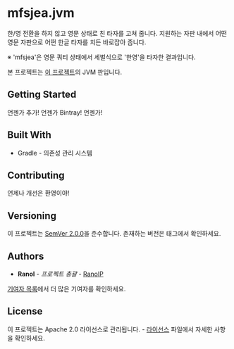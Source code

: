 # mfsjea.jvm
한/영 전환을 하지 않고 영문 상태로 친 타자를 고쳐 줍니다.
지원하는 자판 내에서 어떤 영문 자판으로 어떤 한글 타자를 치든 바로잡아 줍니다.

※ 'mfsjea'은 영문 쿼티 상태에서 세벌식으로 '한영'을 타자한 결과입니다.

본 프로젝트는 [이 프로젝트](https://github.com/Lee0701/mfsjea)의 JVM 판입니다.

## Getting Started
언젠가 추가! 언젠가 Bintray! 언젠가!

## Built With
 * Gradle - 의존성 관리 시스템

## Contributing
언제나 개선은 환영이야!

## Versioning
이 프로젝트는 [SemVer 2.0.0](https://semver.org/lang/ko/)을 준수합니다. 존재하는 버전은 태그에서 확인하세요.

## Authors
 * **Ranol** - *프로젝트 총괄* - [RanolP](https://github.com/RanolP)

[기여자 목록](https://github.com/RanolP/mfsjea.jvm/contributors)에서 더 많은 기여자를 확인하세요.

## License
이 프로젝트는 Apache 2.0 라이선스로 관리됩니다. - [라이선스](https://github.com/RanolP/mfsjea.jvm/blob/master/LICENSE) 파일에서 자세한 사항을 확인하세요.
